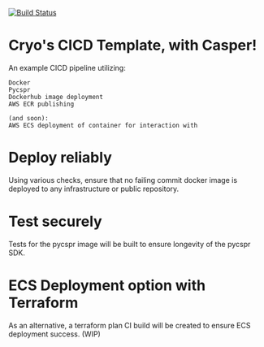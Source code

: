 [![Build Status](https://app.travis-ci.com/cryofracture/cicdtemplate.svg?branch=feature-rebuild_app_env)](https://app.travis-ci.com/cryofracture/cicdtemplate)
# Cryo's CICD Template, with Casper!

An example CICD pipeline utilizing:
    
    Docker
    Pycspr
    Dockerhub image deployment
    AWS ECR publishing

    (and soon):
    AWS ECS deployment of container for interaction with

# Deploy reliably
Using various checks, ensure that no failing commit docker image is deployed to any infrastructure or public repository.


# Test securely
Tests for the pycspr image will be built to ensure longevity of the pycspr SDK.

# ECS Deployment option with Terraform
As an alternative, a terraform plan CI build will be created to ensure ECS deployment success. (WIP)

# 